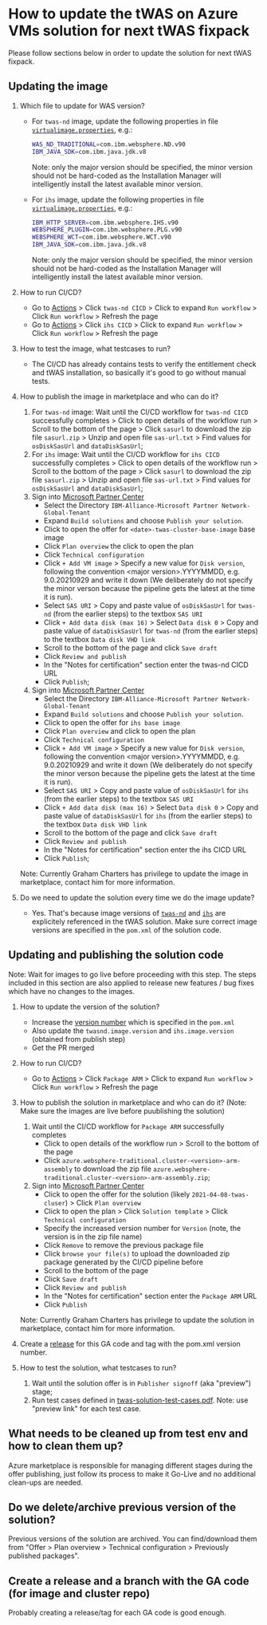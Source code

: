 # How to update the tWAS on Azure VMs solution for next tWAS fixpack

Please follow sections below in order to update the solution for next tWAS fixpack.

## Updating the image

1. Which file to update for WAS version?
   * For `twas-nd` image, update the following properties in file [`virtualimage.properties`](https://github.com/WASdev/azure.websphere-traditional.image/blob/main/twas-nd/src/main/scripts/virtualimage.properties#L14-L15), e.g.:

     ```bash
     WAS_ND_TRADITIONAL=com.ibm.websphere.ND.v90
     IBM_JAVA_SDK=com.ibm.java.jdk.v8
     ```

     Note: only the major version should be specified, the minor version should not be hard-coded as the Installation Manager will intelligently install the latest available minor version.

   * For `ihs` image, update the following properties in file [`virtualimage.properties`](https://github.com/WASdev/azure.websphere-traditional.image/blob/main/ihs/src/main/scripts/virtualimage.properties#L22-L25), e.g.:

     ```bash
     IBM_HTTP_SERVER=com.ibm.websphere.IHS.v90
     WEBSPHERE_PLUGIN=com.ibm.websphere.PLG.v90
     WEBSPHERE_WCT=com.ibm.websphere.WCT.v90
     IBM_JAVA_SDK=com.ibm.java.jdk.v8
     ```

     Note: only the major version should be specified, the minor version should not be hard-coded as the Installation Manager will intelligently install the latest available minor version.

1. How to run CI/CD?
   * Go to [Actions](https://github.com/WASdev/azure.websphere-traditional.image/actions) > Click `twas-nd CICD` > Click to expand `Run workflow` > Click `Run workflow` > Refresh the page
   * Go to [Actions](https://github.com/WASdev/azure.websphere-traditional.image/actions) > Click `ihs CICD` > Click to expand `Run workflow` > Click `Run workflow` > Refresh the page

1. How to test the image, what testcases to run?
   * The CI/CD has already contains tests to verify the entitlement check and tWAS installation, so basically it's good to go without manual tests.

1. How to publish the image in marketplace and who can do it?
   1. For `twas-nd` image: Wait until the CI/CD workflow for `twas-nd CICD` successfully completes > Click to open details of the workflow run > Scroll to the bottom of the page > Click `sasurl` to download the zip file `sasurl.zip` > Unzip and open file `sas-url.txt` > Find values for `osDiskSasUrl` and `dataDiskSasUrl`;
   1. For `ihs` image: Wait until the CI/CD workflow for `ihs CICD` successfully completes > Click to open details of the workflow run > Scroll to the bottom of the page > Click `sasurl` to download the zip file `sasurl.zip` > Unzip and open file `sas-url.txt` > Find values for `osDiskSasUrl` and `dataDiskSasUrl`;
   1. Sign into [Microsoft Partner Center](https://partner.microsoft.com/dashboard/commercial-marketplace/overview)
      * Select the Directory `IBM-Alliance-Microsoft Partner Network-Global-Tenant`
      * Expand `Build solutions` and choose `Publish your solution`.  
      * Click to open the offer for `<date>-twas-cluster-base-image` base image
      * Click `Plan overview` the click to open the plan 
      * Click `Technical configuration` 
      * Click `+ Add VM image` > Specify a new value for `Disk version`, following the convention \<major version\>.YYYYMMDD, e.g. 9.0.20210929 and write it down (We deliberately do not specify the minor verson because the pipeline gets the latest at the time it is run). 
      * Select `SAS URI` > Copy and paste value of `osDiskSasUrl` for `twas-nd` (from the earlier steps) to the textbox `SAS URI` 
      * Click `+ Add data disk (max 16)` > Select `Data disk 0` > Copy and paste value of `dataDiskSasUrl` for `twas-nd` (from the earlier steps) to the textbox `Data disk VHD link`
      * Scroll to the bottom of the page and click `Save draft`
      * Click `Review and publish`
      * In the "Notes for certification" section enter the twas-nd CICD URL
      * Click `Publish`;
   3. Sign into [Microsoft Partner Center](https://partner.microsoft.com/dashboard/commercial-marketplace/overview)
      * Select the Directory `IBM-Alliance-Microsoft Partner Network-Global-Tenant`
      * Expand `Build solutions` and choose `Publish your solution`.  
      * Click to open the offer for `ihs base image` 
      * Click `Plan overview` and click to open the plan
      * Click `Technical configuration`
      * Click `+ Add VM image` > Specify a new value for `Disk version`, following the convention \<major version\>.YYYYMMDD, e.g. 9.0.20210929 and write it down (We deliberately do not specify the minor verson because the pipeline gets the latest at the time it is run). 
      * Select `SAS URI` > Copy and paste value of `osDiskSasUrl` for `ihs` (from the earlier steps) to the textbox `SAS URI`
      * Click `+ Add data disk (max 16)` > Select `Data disk 0` > Copy and paste value of `dataDiskSasUrl` for `ihs` (from the earlier steps) to the textbox `Data disk VHD link`
      * Scroll to the bottom of the page and click `Save draft`
      * Click `Review and publish`
      * In the "Notes for certification" section enter the ihs CICD URL
      * Click `Publish`;

   Note: Currently Graham Charters has privilege to update the image in marketplace, contact him for more information.

1. Do we need to update the solution every time we do the image update?
   * Yes. That's because image versions of [`twas-nd`](https://github.com/WASdev/azure.websphere-traditional.cluster/blob/main/pom.xml#L51) and [`ihs`](https://github.com/WASdev/azure.websphere-traditional.cluster/blob/main/pom.xml#L57) are explicitely referenced in the tWAS solution. Make sure correct image versions are specified in the `pom.xml` of the solution code.

## Updating and publishing the solution code

Note: Wait for images to go live before proceeding with this step. The steps included in this section are also applied to release new features / bug fixes which have no changes to the images.

1. How to update the version of the solution?
   * Increase the [version number](https://github.com/WASdev/azure.websphere-traditional.cluster/blob/main/pom.xml#L23) which is specified in the `pom.xml`
   * Also update the `twasnd.image.version` and `ihs.image.version` (obtained from publish step)
   * Get the PR merged

1. How to run CI/CD?
   * Go to [Actions](https://github.com/WASdev/azure.websphere-traditional.cluster/actions) > Click `Package ARM` > Click to expand `Run workflow` > Click `Run workflow` > Refresh the page

1. How to publish the solution in marketplace and who can do it? (Note: Make sure the images are live before puublishing the solution)
   1. Wait until the CI/CD workflow for `Package ARM` successfully completes 
       * Click to open details of the workflow run > Scroll to the bottom of the page
       * Click `azure.websphere-traditional.cluster-<version>-arm-assembly` to download the zip file `azure.websphere-traditional.cluster-<version>-arm-assembly.zip`;
   3. Sign into [Microsoft Partner Center](https://partner.microsoft.com/dashboard/commercial-marketplace/overview)
       * Click to open the offer for the solution (likely `2021-04-08-twas-cluser`) > Click `Plan overview`
       * Click to open the plan > Click `Solution template` > Click `Technical configuration`
       * Specify the increased version number for `Version` (note, the version is in the zip file name)
       * Click `Remove` to remove the previous package file
       * Click `browse your file(s)` to upload the downloaded zip package generated by the CI/CD pipeline before
       * Scroll to the bottom of the page
       * Click `Save draft`
       * Click `Review and publish`
       * In the "Notes for certification" section enter the `Package ARM` URL
       * Click `Publish`

   Note: Currently Graham Charters has privilege to update the solution in marketplace, contact him for more information.

1. Create a [release](https://github.com/WASdev/azure.websphere-traditional.cluster/releases) for this GA code and tag with the pom.xml version number.

1. How to test the solution, what testcases to run?
   1. Wait until the solution offer is in `Publisher signoff` (aka "preview") stage;
   1. Run test cases defined in [twas-solution-test-cases.pdf](twas-solution-test-cases.pdf). Note: use "preview link" for each test case.

## What needs to be cleaned up from test env and how to clean them up?

Azure marketplace is responsible for managing different stages during the offer publishing, just follow its process to make it Go-Live and no additional clean-ups are needed.

## Do we delete/archive previous version of the solution?

Previous versions of the solution are archived. You can find/download them from "Offer > Plan overview > Technical configuration > Previously published packages".

## Create a release and a branch with the GA code (for image and cluster repo)

Probably creating a release/tag for each GA code is good enough.

